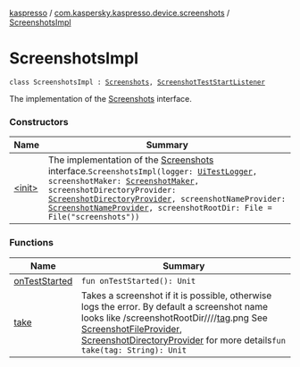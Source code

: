 [kaspresso](../../index.md) / [com.kaspersky.kaspresso.device.screenshots](../index.md) / [ScreenshotsImpl](./index.md)

# ScreenshotsImpl

`class ScreenshotsImpl : `[`Screenshots`](../-screenshots/index.md)`, `[`ScreenshotTestStartListener`](../-screenshot-test-start-listener/index.md)

The implementation of the [Screenshots](../-screenshots/index.md) interface.

### Constructors

| Name | Summary |
|---|---|
| [&lt;init&gt;](-init-.md) | The implementation of the [Screenshots](../-screenshots/index.md) interface.`ScreenshotsImpl(logger: `[`UiTestLogger`](../../com.kaspersky.kaspresso.logger/-ui-test-logger.md)`, screenshotMaker: `[`ScreenshotMaker`](../../com.kaspersky.kaspresso.device.screenshots.screenshotmaker/-screenshot-maker/index.md)`, screenshotDirectoryProvider: `[`ScreenshotDirectoryProvider`](../../com.kaspersky.kaspresso.device.screenshots.screenshotfiles/-screenshot-directory-provider/index.md)`, screenshotNameProvider: `[`ScreenshotNameProvider`](../../com.kaspersky.kaspresso.device.screenshots.screenshotfiles/-screenshot-name-provider/index.md)`, screenshotRootDir: File = File("screenshots"))` |

### Functions

| Name | Summary |
|---|---|
| [onTestStarted](on-test-started.md) | `fun onTestStarted(): Unit` |
| [take](take.md) | Takes a screenshot if it is possible, otherwise logs the error. By default a screenshot name looks like /screenshotRootDir////[tag](take.md#com.kaspersky.kaspresso.device.screenshots.ScreenshotsImpl$take(kotlin.String)/tag).png See [ScreenshotFileProvider](#), [ScreenshotDirectoryProvider](../../com.kaspersky.kaspresso.device.screenshots.screenshotfiles/-screenshot-directory-provider/index.md) for more details`fun take(tag: String): Unit` |
